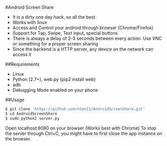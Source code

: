 #Android Screen Share

- It is a dirty one day hack, so all the best.
- Works with linux
- Access and Control your android through browser (Chrome/Firefox)
- Support for Tap, Swipe, Text input, special buttons
- There is always a delay of 2-3 seconds between every action. Use VNC or something for a proper screen sharing
- Since the backend is a HTTP server, any device on the network can access it

##Requirements

- Linux
- Python (2.7+), web.py (pip2 install web)
- adb
- Debugging Mode enabled on your phone

##Usage

```bash
$ git clone 'https://github.com/nims11/AndroidScreenShare.git'
$ cd AndroidScreenShare
$ sudo python2 server.py
```
Open localhost:8080 on your browser (Works best with Chrome)
To stop the server through Ctrl+C, you might have to first close the app instance on the browser.
